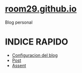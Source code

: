 # [room29.github.io](room29.github.io)
Blog personal

# INDICE RAPIDO

- [Configuracion del blog](https://github.com/room29/room29.github.io/blob/master/_config.yml)
- [Post](https://github.com/room29/room29.github.io/tree/master/_posts)
- [Assent](https://github.com/room29/room29.github.io/tree/master/ass)

